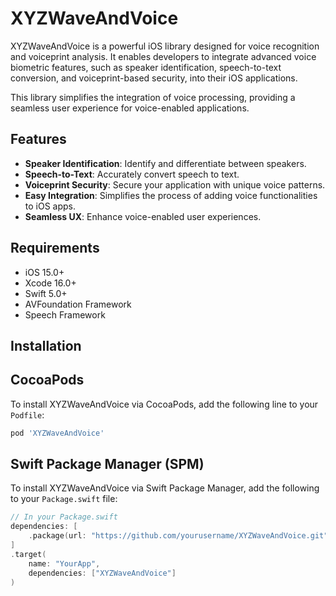 # XYZWaveAndVoice

XYZWaveAndVoice is a powerful iOS library designed for voice recognition and voiceprint analysis. It enables developers to integrate advanced voice biometric features, such as speaker identification, speech-to-text conversion, and voiceprint-based security, into their iOS applications. 

This library simplifies the integration of voice processing, providing a seamless user experience for voice-enabled applications.

## Features

- **Speaker Identification**: Identify and differentiate between speakers.
- **Speech-to-Text**: Accurately convert speech to text.
- **Voiceprint Security**: Secure your application with unique voice patterns.
- **Easy Integration**: Simplifies the process of adding voice functionalities to iOS apps.
- **Seamless UX**: Enhance voice-enabled user experiences.

## Requirements

- iOS 15.0+
- Xcode 16.0+
- Swift 5.0+
- AVFoundation Framework
- Speech Framework

## Installation
 
## CocoaPods

To install XYZWaveAndVoice via CocoaPods, add the following line to your `Podfile`:

```ruby
pod 'XYZWaveAndVoice' 

```


## **Swift Package Manager (SPM)**

To install XYZWaveAndVoice via Swift Package Manager, add the following to your `Package.swift` file:

```swift
// In your Package.swift
dependencies: [
    .package(url: "https://github.com/yourusername/XYZWaveAndVoice.git", from: "1.0.0")
]
.target(
    name: "YourApp",
    dependencies: ["XYZWaveAndVoice"]
)
